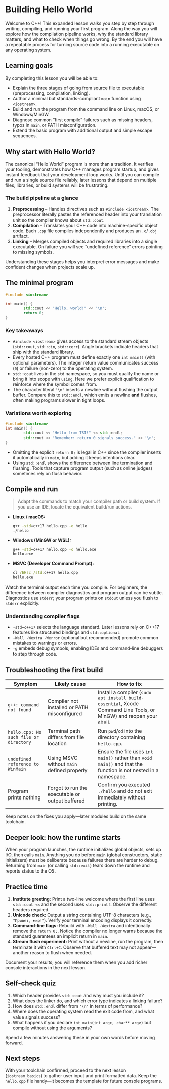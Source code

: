 # Building Hello World

Welcome to C++! This expanded lesson walks you step by step through writing, compiling, and running your first program. Along the way you will explore how the compilation pipeline works, why the standard library matters, and what to check when things go wrong. By the end you will have a repeatable process for turning source code into a running executable on any operating system.

## Learning goals

By completing this lesson you will be able to:

- Explain the three stages of going from source file to executable (preprocessing, compilation, linking).
- Author a minimal but standards-compliant `main` function using `<iostream>`.
- Build and run the program from the command line on Linux, macOS, or Windows/MinGW.
- Diagnose common “first compile” failures such as missing headers, typos in `main`, or PATH misconfiguration.
- Extend the basic program with additional output and simple escape sequences.

## Why start with Hello World?

The canonical “Hello World” program is more than a tradition. It verifies your tooling, demonstrates how C++ manages program startup, and gives instant feedback that your development loop works. Until you can compile and run a single source file reliably, later lessons that depend on multiple files, libraries, or build systems will be frustrating.

### The build pipeline at a glance

1. **Preprocessing** – Handles directives such as `#include <iostream>`. The preprocessor literally pastes the referenced header into your translation unit so the compiler knows about `std::cout`.
2. **Compilation** – Translates your C++ code into machine-specific object code. Each `.cpp` file compiles independently and produces an `.o`/`.obj` artifact.
3. **Linking** – Merges compiled objects and required libraries into a single executable. On failure you will see “undefined reference” errors pointing to missing symbols.

Understanding these stages helps you interpret error messages and make confident changes when projects scale up.

## The minimal program

```cpp
#include <iostream>

int main() {
        std::cout << "Hello, world!" << '\n';
        return 0;
}
```

### Key takeaways

- `#include <iostream>` gives access to the standard stream objects (`std::cout`, `std::cin`, `std::cerr`). Angle brackets indicate headers that ship with the standard library.
- Every hosted C++ program must define exactly one `int main()` (with optional parameters). The integer return value communicates success (`0`) or failure (non-zero) to the operating system.
- `std::cout` lives in the `std` namespace, so you must qualify the name or bring it into scope with `using`. Here we prefer explicit qualification to reinforce where the symbol comes from.
- The character literal `'\n'` inserts a newline without flushing the output buffer. Compare this to `std::endl`, which emits a newline **and** flushes, often making programs slower in tight loops.

### Variations worth exploring

```cpp
#include <iostream>
int main() {
        std::cout << "Hello from TSI!" << std::endl;
        std::cout << "Remember: return 0 signals success." << '\n';
}
```

- Omitting the explicit `return 0;` is legal in C++ since the compiler inserts it automatically in `main`, but adding it keeps intentions clear.
- Using `std::endl` shows the difference between line termination and flushing. Tools that capture program output (such as online judges) sometimes rely on flush behavior.

## Compile and run

> Adapt the commands to match your compiler path or build system. If you use an IDE, locate the equivalent build/run actions.

- **Linux / macOS:**

    ```sh
    g++ -std=c++17 hello.cpp -o hello
    ./hello
    ```

- **Windows (MinGW or WSL):**

    ```cmd
    g++ -std=c++17 hello.cpp -o hello.exe
    hello.exe
    ```

- **MSVC (Developer Command Prompt):**

    ```cmd
    cl /EHsc /std:c++17 hello.cpp
    hello.exe
    ```

Watch the terminal output each time you compile. For beginners, the difference between compiler diagnostics and program output can be subtle. Diagnostics use `stderr`; your program prints on `stdout` unless you flush to `stderr` explicitly.

### Understanding compiler flags

- `-std=c++17` selects the language standard. Later lessons rely on C++17 features like structured bindings and `std::optional`.
- `-Wall -Wextra -Werror` (optional but recommended) promote common mistakes to warnings or errors.
- `-g` embeds debug symbols, enabling IDEs and command-line debuggers to step through code.

## Troubleshooting the first build

| Symptom | Likely cause | How to fix |
| --- | --- | --- |
| `g++: command not found` | Compiler not installed or PATH misconfigured | Install a compiler (`sudo apt install build-essential`, Xcode Command Line Tools, or MinGW) and reopen your shell. |
| `hello.cpp: No such file or directory` | Terminal path differs from file location | Run `pwd`/`cd` into the directory containing `hello.cpp`. |
| `undefined reference to WinMain` | Using MSVC without `main` defined properly | Ensure the file uses `int main()` rather than `void main()` and that the function is not nested in a namespace. |
| Program prints nothing | Forgot to run the executable or output buffered | Confirm you executed `./hello` and do not exit immediately without printing. |

Keep notes on the fixes you apply—later modules build on the same toolchain.

## Deeper look: how the runtime starts

When your program launches, the runtime initializes global objects, sets up I/O, then calls `main`. Anything you do before `main` (global constructors, static initializers) must be deliberate because failures there are harder to debug. Returning from `main` (or calling `std::exit`) tears down the runtime and reports status to the OS.

## Practice time

1. **Institute greeting:** Print a two-line welcome where the first line uses `std::cout <<` and the second uses `std::printf`. Observe the different headers required.
2. **Unicode check:** Output a string containing UTF-8 characters (e.g., `"Привет, мир!"`). Verify your terminal encoding displays it correctly.
3. **Command-line flags:** Rebuild with `-Wall -Wextra` and intentionally remove the `return 0;`. Notice the compiler no longer warns because the standard guarantees an implicit return in `main`.
4. **Stream flush experiment:** Print without a newline, run the program, then terminate it with `Ctrl+C`. Observe that buffered text may not appear—another reason to flush when needed.

Document your results; you will reference them when you add richer console interactions in the next lesson.

## Self-check quiz

1. Which header provides `std::cout` and why must you include it?
2. What does the linker do, and which error type indicates a linking failure?
3. How does `std::endl` differ from `'\n'` in terms of performance?
4. Where does the operating system read the exit code from, and what value signals success?
5. What happens if you declare `int main(int argc, char** argv)` but compile without using the arguments?

Spend a few minutes answering these in your own words before moving forward.

## Next steps

With your toolchain confirmed, proceed to the next lesson (`iostream_basics`) to gather user input and print formatted data. Keep the `hello.cpp` file handy—it becomes the template for future console programs.
